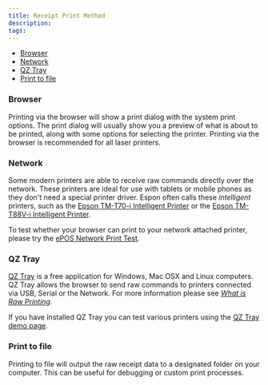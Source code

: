 ```yaml
---
title: Receipt Print Method
description:
tags:
---
```


* [Browser](#browser)
* [Network](#network)
* [QZ Tray](#qz-tray)
* [Print to file](#print-to-file)


### Browser

Printing via the browser will show a print dialog with the system print options. 
The print dialog will usually show you a preview of what is about to be printed, along with some options for selecting the printer. 
Printing via the browser is recommended for all laser printers. 

### Network

Some modern printers are able to receive raw commands directly over the network.
These printers are ideal for use with tablets or mobile phones as they don't need a special printer driver.
Espon often calls these *intelligent* printers, such as the [Epson TM-T70-i Intelligent Printer](http://www.epson.com.au/pos/products/receiptprinters/DisplayMain.asp?id=TM-T70-i) or the [Epson TM-T88V-i Intelligent Printer](http://www.epson.com.au/pos/products/receiptprinters/DisplayMain.asp?id=tmt88v-i).

To test whether your browser can print to your network attached printer, please try the [ePOS Network Print Test](http://wcpos.com/support/epos-network-print.html).

### QZ Tray

[QZ Tray](https://qz.io/) is a free application for Windows, Mac OSX and Linux computers.
QZ Tray allows the browser to send raw commands to printers connected via USB, Serial or the Network.
For more information please see [*What is Raw Printing*](https://qz.io/wiki/What-is-Raw-Printing).

If you have installed QZ Tray you can test various printers using the [QZ Tray demo page](https://demo.qz.io/).

### Print to file

Printing to file will output the raw receipt data to a designated folder on your computer.
This can be useful for debugging or custom print processes.